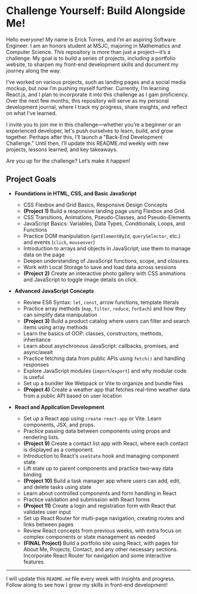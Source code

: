 # Challenge Yourself: Build Alongside Me!

Hello everyone! My name is Erick Torres, and I’m an aspiring Software Engineer. I am an honors student at MSJC, majoring in Mathematics and Computer Science. This repository is more than just a project—it’s a challenge. My goal is to build a series of projects, including a portfolio website, to sharpen my front-end development skills and document my journey along the way.

I've worked on various projects, such as landing pages and a social media mockup, but now I’m pushing myself further. Currently, I’m learning React.js, and I plan to incorporate it into this challenge as I gain proficiency. Over the next few months, this repository will serve as my personal development journal, where I track my progress, share insights, and reflect on what I’ve learned.

I invite you to join me in this challenge—whether you’re a beginner or an experienced developer, let's push ourselves to learn, build, and grow together. Perhaps after this, I’ll launch a "Back-End Development Challenge." Until then, I’ll update this README.md weekly with new projects, lessons learned, and key takeaways.

Are you up for the challenge? Let’s make it happen!
## Project Goals

* **Foundations in HTML, CSS, and Basic JavaScript**
  * CSS Flexbox and Grid Basics, Responsive Design Concepts
  * **(Project 1)** Build a responsive landing page using Flexbox and Grid.
  * CSS Transitions, Animations, Pseudo-Classes, and Pseudo-Elements
  * JavaScript Basics: Variables, Data Types, Conditionals, Loops, and Functions
  * Practice DOM manipulation (`getElementById`, `querySelector`, etc.) and events (`click`, `mouseover`)
  * Introduction to arrays and objects in JavaScript; use them to manage data on the page
  * Deepen understanding of JavaScript functions, scope, and closures.
  * Work with Local Storage to save and load data across sessions
  * **(Project 2)** Create an interactive photo gallery with CSS animations and JavaScript to toggle image details on click.

* **Advanced JavaScript Concepts**
  * Review ES6 Syntax: `let`, `const`, arrow functions, template literals
  * Practice array methods (`map`, `filter`, `reduce`, `forEach`) and how they can simplify data manipulation
  * **(Project 3)** Build a product catalog where users can filter and search items using array methods
  * Learn the basics of OOP: classes, constructors, methods, inheritance
  * Learn about asynchronous JavaScript: callbacks, promises, and async/await
  * Practice fetching data from public APIs using `fetch()` and handling responses
  * Explore JavaScript modules (`import`/`export`) and why modular code is useful
  * Set up a bundler like Webpack or Vite to organize and bundle files
  * **(Project 4)** Create a weather app that fetches real-time weather data from a public API based on user location

* **React and Application Development**
  * Set up a React app using `create-react-app` or Vite. Learn components, JSX, and props.
  * Practice passing data between components using props and rendering lists.
  * **(Project 9)** Create a contact list app with React, where each contact is displayed as a component.
  * Introduction to React's `useState` hook and managing component state
  * Lift state up to parent components and practice two-way data binding
  * **(Project 10)** Build a task manager app where users can add, edit, and delete tasks using state
  * Learn about controlled components and form handling in React
  * Practice validation and submission with React forms
  * **(Project 11)** Create a login and registration form with React that validates user input
  * Set up React Router for multi-page navigation, creating routes and links between pages
  * Review React concepts from previous weeks, with extra focus on complex components or state management as needed
  * **(FINAL Project)** Build a portfolio site using React, with pages for About Me, Projects, Contact, and any other necessary sections. Incorporate React Router for navigation and some interactive features.

---

I will update this `README.md` file every week with insights and progress. Follow along to see how I grow my skills in front-end development!
